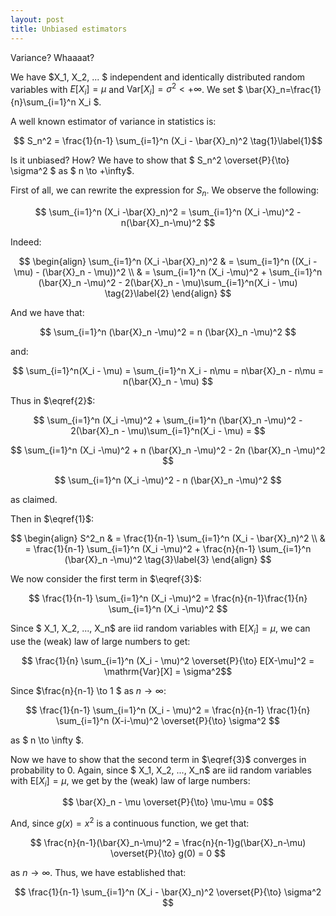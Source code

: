 ```yaml
---
layout: post
title: Unbiased estimators
---
```


Variance? Whaaaat?

We have $X_1, X_2, ... $ independent and identically distributed random variables with $E[X_i]=\mu$ and $\mathrm{Var}[X_i]=\sigma^2 < + \infty$. We set $ \bar{X}\_n=\frac{1}{n}\sum\_{i=1}^n X_i $.

A well known estimator of variance in statistics is:

$$ S_n^2 = \frac{1}{n-1} \sum_{i=1}^n (X_i - \bar{X}_n)^2 \tag{1}\label{1}$$

Is it unbiased? How? We have to show that $ S_n^2 \overset{P}{\to} \sigma^2 $ as $ n \to +\infty$.

First of all, we can rewrite the expression for $S_n$. We observe the following:

$$ \sum_{i=1}^n (X_i -\bar{X}_n)^2 = \sum_{i=1}^n (X_i -\mu)^2 - n(\bar{X}_n-\mu)^2 $$

Indeed:

$$
\begin{align}
  \sum_{i=1}^n (X_i -\bar{X}_n)^2 & = \sum_{i=1}^n ((X_i -\mu) - (\bar{X}_n - \mu))^2 \\
   & = \sum_{i=1}^n (X_i -\mu)^2 + \sum_{i=1}^n (\bar{X}_n -\mu)^2 - 2(\bar{X}_n - \mu)\sum_{i=1}^n(X_i - \mu) \tag{2}\label{2}
\end{align}
$$

And we have that:

$$ \sum_{i=1}^n (\bar{X}_n -\mu)^2 = n (\bar{X}_n -\mu)^2  $$

and:

$$ \sum_{i=1}^n(X_i - \mu) = \sum_{i=1}^n X_i - n\mu = n\bar{X}_n - n\mu = n(\bar{X}_n - \mu) $$ 

Thus in $\eqref{2}$:

$$ \sum_{i=1}^n (X_i -\mu)^2 + \sum_{i=1}^n (\bar{X}_n -\mu)^2 - 2(\bar{X}_n - \mu)\sum_{i=1}^n(X_i - \mu) = $$

$$ \sum_{i=1}^n (X_i -\mu)^2 + n (\bar{X}_n -\mu)^2 - 2n (\bar{X}_n -\mu)^2  $$ 

$$ \sum_{i=1}^n (X_i -\mu)^2 - n (\bar{X}_n -\mu)^2 $$

as claimed.

Then in $\eqref{1}$:

$$
\begin{align}
 S^2_n & = \frac{1}{n-1} \sum_{i=1}^n (X_i - \bar{X}_n)^2 \\
   & = \frac{1}{n-1} \sum_{i=1}^n (X_i -\mu)^2 + \frac{n}{n-1} \sum_{i=1}^n (\bar{X}_n -\mu)^2 \tag{3}\label{3}
\end{align}
$$

We now consider the first term in $\eqref{3}$:

$$ \frac{1}{n-1} \sum_{i=1}^n (X_i -\mu)^2 = \frac{n}{n-1}\frac{1}{n} \sum_{i=1}^n (X_i -\mu)^2 $$ 

Since $ X_1, X_2, ..., X_n$ are iid random variables with $\mathrm{E}[X_i]=\mu$, we can use the (weak) law of large numbers to get:

$$ \frac{1}{n} \sum_{i=1}^n (X_i - \mu)^2  \overset{P}{\to} E[X-\mu]^2 = \mathrm{Var}[X] = \sigma^2$$

Since $\frac{n}{n-1} \to 1 $ as $n \to \infty$:

$$ \frac{1}{n-1} \sum_{i=1}^n (X_i - \mu)^2 = \frac{n}{n-1} \frac{1}{n} \sum_{i=1}^n (X-i-\mu)^2 \overset{P}{\to} \sigma^2 $$

as $ n \to \infty $.

Now we have to show that the second term in $\eqref{3}$ converges in probability to 0.
Again, since $ X_1, X_2, ..., X_n$ are iid random variables with $\mathrm{E}[X_i]=\mu$, we get by the (weak) law of large numbers:

$$ \bar{X}_n - \mu  \overset{P}{\to} \mu-\mu = 0$$

And, since $g(x)=x^2$ is a continuous function, we get that:

$$ \frac{n}{n-1}(\bar{X}_n-\mu)^2 = \frac{n}{n-1}g(\bar{X}_n-\mu) \overset{P}{\to} g(0) = 0 $$

as $n {\to} \infty$. Thus, we have established that:

$$ \frac{1}{n-1} \sum_{i=1}^n (X_i - \bar{X}_n)^2 \overset{P}{\to} \sigma^2 $$
